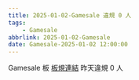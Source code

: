```yaml
---
title: 2025-01-02-Gamesale 違規 0 人
tags:
    - Gamesale
abbrlink: 2025-01-02-Gamesale
date: Gamesale-2025-01-02 12:00:00
---
```

Gamesale 板 [板規連結](https://www.ptt.cc/bbs/Gossiping/M.1637425085.A.07D.html)
昨天違規 0 人

